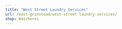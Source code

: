 ```yaml
---
title: "West Street Laundry Services"
url: /east-grinstead/west-street-laundry-services/
shop: Wäscherei
---
```

